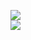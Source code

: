 [![](https://img.shields.io/badge/Made%20With-Github%20Spray-lightgrey.svg?style=for-the-badge&logo=github)](https://github.com/Annihil/github-spray#30375)  
[![](https://i.imgur.com/2DrTn0Z.gif)](https://github.com/Annihil/github-spray)